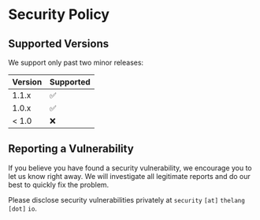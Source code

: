 # Security Policy

## Supported Versions
We support only past two minor releases:

| Version | Supported          |
|:------- | ------------------ |
| 1.1.x   | :white_check_mark: |
| 1.0.x   | :white_check_mark: |
| < 1.0   | :x:                |

## Reporting a Vulnerability
If you believe you have found a security vulnerability, we encourage you to let
us know right away. We will investigate all legitimate reports and do our best
to quickly fix the problem.

Please disclose security vulnerabilities privately at `security` `[at]`
`thelang` `[dot]` `io`.

